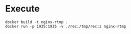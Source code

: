 # Execute

```
docker build -t nginx-rtmp .
docker run -p 1935:1935 -v ./rec:/tmp/rec:z nginx-rtmp
```